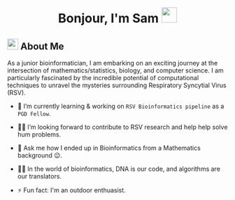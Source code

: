 <h1 align="center">Bonjour, I'm Sam <img src="https://media.giphy.com/media/hvRJCLFzcasrR4ia7z/giphy.gif" width="35"></h1>

<div align="center">
  

</div>



## <img src="https://c.tenor.com/NCRHhqkXrJYAAAAi/programmers-go-internet.gif" width="25">  <b>About Me</b>
As a junior bioinformatician, I am embarking on an exciting journey at the intersection of mathematics/statistics, biology, and computer science. I am particularly fascinated by the incredible potential of computational techniques to unravel the mysteries surrounding Respiratory Syncytial Virus (RSV).

- 🔭 I’m currently learning & working on `RSV Bioinformatics pipeline` as a `PGD Fellow`.

- 👨‍💻 I’m looking forward to contribute to RSV research and help help solve hum problems.


- 💬 Ask me how I ended up in Bioinformatics from a  Mathematics background 😉.
  
- 🧬💡 In the world of bioinformatics, DNA is our code, and algorithms are our translators.
  
- ⚡ Fun fact: I'm an outdoor enthuasist.




<br>


  



